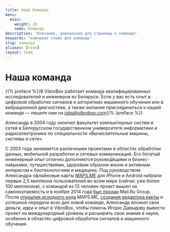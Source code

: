 ```yaml
---
title: Наша Команда
menu:
  main:
    weight: 20
    name: Команда
description: "Описание, уникальное для страницы о команде"
keywords: "ключевое слово для команды"
slug: команда
aliases: [team]
layout: team
---
```

# Наша команда

{{% preface %}}В VibroBox работает команда квалифицированных исследователей и инженеров из Беларуси. Если у вас есть опыт в цифровой обработке сигналов и алгоритмах машинного обучения или в вибрационной диагностике, а также желание присоединиться к нашей команде — пишите нам на [jobs@vibrobox.com](mailto:jobs@vibrobox.com){{% /preface %}}


Александр в 2004 году окончил факультет компьютерных систем и сетей в Белорусском государственном университете информатики и радиоэлектроники по специальности «Вычислительные машины, системы и сети».

С 2003 года занимается различными проектами в областях обработки данных, мобильной разработки и сетевых коммуникаций. Его богатый инженерный опыт отлично дополняется руководящими и бизнес-навыками, путешествиями, здоровым образом жизни и активным интересом к биотехнологиям и медицине. Под руководством Александра офлайновые карты [MAPS.ME](http://maps.me/) для iPhone и Android набрали первые 2,5 миллиона пользователей во всем мире (сейчас уже более 100 миллионов), с командой из 13 человек проект вышел на самоокупаемость и в ноябре 2014 года [был продан](https://corp.mail.ru/ru/press/releases/9208/) Mail.Ru Group. После [открытия исходного кода](https://corp.mail.ru/ru/press/releases/9421/) MAPS.ME, [создания редактора карты](https://corp.mail.ru/ru/press/releases/9573/) и успешной передачи всех дел новой команде, Александр вложил свои деньги, идеи и опыт в VibroBox, чтобы помочь Игорю Давыдову вывести проект на международный уровень и расширить свои знания в науке, особенно в областях цифровой обработки сигналов и машинного обучения.
